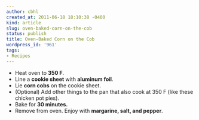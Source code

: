 ```yaml
---
author: cbhl
created_at: 2011-06-18 18:10:38 -0400
kind: article
slug: oven-baked-corn-on-the-cob
status: publish
title: Oven-Baked Corn on the Cob
wordpress_id: '961'
tags:
- Recipes
---
```


-   Heat oven to **350 F**.
-   Line a **cookie sheet** with **aluminum foil**.
-   Lie **corn cobs** on the cookie sheet.
-   (Optional) Add other things to the pan that also cook at 350 F (like
    these chicken pot pies).
-   Bake for **30 minutes.**
-   Remove from oven. Enjoy with **margarine, salt, and pepper**.

